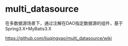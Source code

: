 # multi_datasource
在多数据源场景下，通过注解在DAO指定数据源的组件，基于Spring3.X+MyBatis3.X

https://github.com/liuqingyao/multi_datasource/wiki
